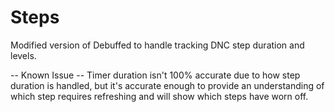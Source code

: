 # Steps
Modified version of Debuffed to handle tracking DNC step duration and levels.

-- Known Issue --
Timer duration isn't 100% accurate due to how step duration is handled, but it's accurate enough to provide an understanding of which step requires refreshing and will show which steps have worn off.
